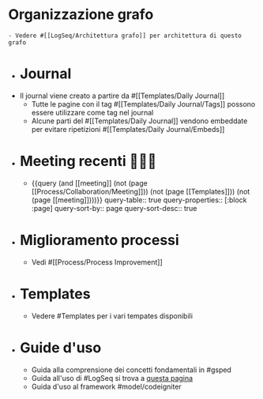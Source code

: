 # Organizzazione grafo
	- Vedere #[[LogSeq/Architettura grafo]] per architettura di questo grafo
- # Journal
- Il journal viene creato a partire da #[[Templates/Daily Journal]]
	- Tutte le pagine con il tag #[[Templates/Daily Journal/Tags]] possono essere utilizzare come tag nel journal
	- Alcune parti del #[[Templates/Daily Journal]] vendono embeddate per evitare ripetizioni #[[Templates/Daily Journal/Embeds]]
- # Meeting recenti 🧑‍🤝‍🧑
	- {{query (and [[meeting]] (not (page [[Process/Collaboration/Meeting]])) (not (page [[Templates]])) (not (page [[meeting]])))}}
	  query-table:: true
	  query-properties:: [:block :page]
	  query-sort-by:: page
	  query-sort-desc:: true
- # Miglioramento processi
	- Vedi #[[Process/Process Improvement]]
- # Templates
	- Vedere #Templates per i vari tempates disponibili
- # Guide d'uso
	- Guida alla comprensione dei concetti fondamentali in #gsped
	- Guida all'uso di #LogSeq si trova a [questa pagina]([[LogSeq]])
	- Guida d'uso al framework #model/codeigniter